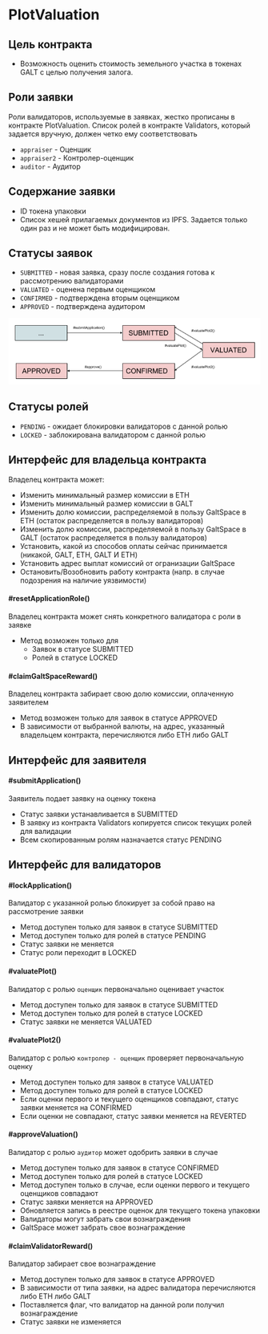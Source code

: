 # PlotValuation

## Цель контракта 

* Возможность оценить стоимость земельного участка в токенах GALT с целью получения залога.

## Роли заявки
Роли валидаторов, используемые в заявках, жестко прописаны в контракте PlotValuation.
Список ролей в контракте Validators, который задается вручную, должен четко ему соответствовать

* `appraiser` - Оценщик
* `appraiser2` - Контролер-оценщик
* `auditor` - Аудитор

## Содержание заявки
* ID токена упаковки
* Список хешей прилагаемых документов из IPFS. Задается только один раз и не может быть модифицирован.

## Статусы заявок
* `SUBMITTED` - новая заявка, сразу после создания готова к рассмотрению валидаторами
* `VALUATED` - оценена первым оценщиком
* `CONFIRMED` - подтверждена вторым оценщиком
* `APPROVED` - подтверждена аудитором

![Application Status List](../../images/PlotValuation.png?raw=true "Application Status List")

## Статусы ролей
* `PENDING` - ожидает блокировки валидаторов с данной ролью
* `LOCKED` - заблокирована валидатором с данной ролью

## Интерфейс для владельца контракта
Владелец контракта может:
* Изменить минимальный размер комиссии в ETH
* Изменить минимальный размер комиссии в GALT
* Изменить долю комиссии, распределяемой в пользу GaltSpace в ETH (остаток распределяется в пользу валидаторов)
* Изменить долю комиссии, распределяемой в пользу GaltSpace в GALT (остаток распределяется в пользу валидаторов)
* Установить, какой из способов оплаты сейчас принимается (никакой, GALT, ETH, GALT И ETH)
* Установить адрес выплат комиссий от огранизации GaltSpace
* Остановить/Возобновить работу контракта (напр. в случае подозрения на наличие уязвимости)

#### #resetApplicationRole()
Владелец контракта может снять конкретного валидатора с роли в заявке

* Метод возможен только для
    * Заявок в статусе SUBMITTED
    * Ролей в статусе LOCKED

#### #claimGaltSpaceReward()
Владелец контракта забирает свою долю комиссии, оплаченную заявителем

* Метод возможен только для заявок в статусе APPROVED
* В зависимости от выбранной валюты, на адрес, указанный владельцем контракта, перечисляются либо ETH либо GALT

## Интерфейс для заявителя
#### #submitApplication()
Заявитель подает заявку на оценку токена

* Статус заявки устанавливается в SUBMITTED
* В заявку из контракта Validators копируется список текущих ролей для валидации
* Всем скопированным ролям назначается статус PENDING

## Интерфейс для валидаторов
#### #lockApplication()
Валидатор с указанной ролью блокирует за собой право на рассмотрение заявки

* Метод доступен только для заявок в статусе SUBMITTED
* Метод доступен только для ролей в статусе PENDING
* Статус заявки не меняется
* Статус роли переходит в LOCKED

#### #valuatePlot()
Валидатор с ролью `оценщик` первоначально оценивает участок

* Метод доступен только для заявок в статусе SUBMITTED
* Метод доступен только для ролей в статусе LOCKED
* Статус заявки не меняется VALUATED

#### #valuatePlot2()
Валидатор с ролью `контролер - оценщик` проверяет первоначальную оценку

* Метод доступен только для заявок в статусе VALUATED
* Метод доступен только для ролей в статусе LOCKED
* Если оценки первого и текущего оценщиков совпадают, статус заявки меняется на CONFIRMED
* Если оценки не совпадают, статус заявки меняется на REVERTED

#### #approveValuation()
Валидатор с ролью `аудитор` может одобрить заявки в случае

* Метод доступен только для заявок в статусе CONFIRMED
* Метод доступен только для ролей в статусе LOCKED
* Метод доступен только в случае, если оценки первого и текущего оценщиков совпадают
* Статус заявки меняется на APPROVED
* Обновляется запись в реестре оценок для текущего токена упаковки
* Валидаторы могут забрать свои вознаграждения
* GaltSpace может забрать свое вознаграждение

#### #claimValidatorReward()
Валидатор забирает свое вознаграждение

* Метод доступен только для заявок в статусе APPROVED
* В зависимости от типа заявки, на адрес валидатора перечисляются либо ETH либо GALT
* Поставляется флаг, что валидатор на данной роли получил вознаграждение
* Статус заявки не изменяется
